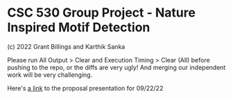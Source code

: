 # CSC 530 Group Project - Nature Inspired Motif Detection
(c) 2022 Grant Billings and Karthik Sanka  

Please run All Output > Clear and Execution Timing > Clear (All) before pushing to the repo, or the diffs are very ugly! And merging our independent work will be very challenging.  


Here's [a link](https://docs.google.com/presentation/d/167Bzklvxbofy5MZadfOqJj-SSnjdp34yvcKUhMzlE84/edit?usp=sharing) to the proposal presentation for 09/22/22
